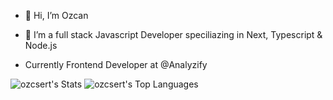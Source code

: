 - 👋 Hi, I’m Ozcan

- 🌱 I’m a full stack Javascript Developer speciliazing in Next, Typescript & Node.js

-  Currently Frontend Developer at @Analyzify




  ![ozcsert's Stats](https://github-readme-stats.vercel.app/api?username=ozcsert&theme=shades-of-purple&show_icons=true&hide_border=true&count_private=true)
![ozcsert's Top Languages](https://github-readme-stats.vercel.app/api/top-langs/?username=ozcsert&theme=shades-of-purple&show_icons=true&hide_border=true&layout=compact)
              
                                     
